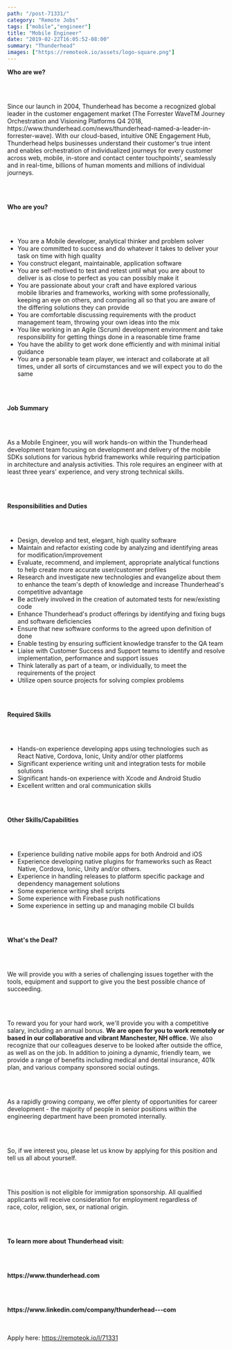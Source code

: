 ```yaml
---
path: "/post-71331/"
category: "Remote Jobs"
tags: ["mobile","engineer"]
title: "Mobile Engineer"
date: "2019-02-22T16:05:52-08:00"
summary: "Thunderhead"
images: ["https://remoteok.io/assets/logo-square.png"]
---
```


<p><span><strong>Who are we?</strong></span></p><br /><br /><p><span>Since our launch in 2004, Thunderhead has become a recognized global leader in the customer engagement market (The Forrester WaveTM Journey Orchestration and Visioning Platforms Q4 2018, https://www.thunderhead.com/news/thunderhead-named-a-leader-in-forrester-wave).&nbsp;With our cloud-based, intuitive ONE Engagement Hub, Thunderhead&nbsp;helps&nbsp;businesses understand&nbsp;their&nbsp;customer's true intent and&nbsp;enables orchestration of&nbsp;individualized journeys for every customer across web, mobile, in-store and contact center touchpoints', seamlessly and in real-time, billions of human moments and millions of individual journeys.</span></p><br /><br /><p><span><strong>Who are you?</strong></span></p><br /><br /><ul><li><span>You are a Mobile developer, analytical thinker and problem solver</span></li><li><span>You are committed to success and do whatever it takes to deliver your task on time with high quality</span></li><li><span>You construct elegant, maintainable, application software</span></li><li><span>You are self-motived to test and retest until what you are about to deliver is as close to perfect as you can possibly make it</span></li><li><span>You are passionate about your craft and have explored various mobile&nbsp;libraries and frameworks, working with some professionally, keeping an eye on others, and comparing all so that you are aware of the differing solutions they can provide</span></li><li><span>You are comfortable discussing requirements with the product management team, throwing your own ideas into the mix</span></li><li><span>You like working in an Agile (Scrum) development environment and take responsibility for getting things done in a reasonable time frame</span></li><li><span>You have the ability to get work done efficiently and with minimal initial guidance</span></li><li><span>You are a personable team player, we interact and collaborate at all times, under all sorts of circumstances and we will expect you to do the same</span></li></ul><br /><br /><p><span><strong>Job Summary</strong></span></p><br /><br /><p><span>As a&nbsp;Mobile Engineer, you will work hands-on within the Thunderhead development team focusing on development and delivery of the mobile SDKs solutions for various hybrid frameworks&nbsp;while requiring participation in architecture and analysis activities. This role requires an engineer with at least three years' experience, and very strong technical skills.</span></p><br /><br /><p><span><strong>Responsibilities and Duties</strong></span></p><br /><br /><ul><li><span>Design, develop and test, elegant, high quality software</span></li><li><span>Maintain and refactor existing code by analyzing and identifying areas for modification/improvement</span></li><li><span>Evaluate, recommend, and implement, appropriate analytical functions to help create more accurate user/customer profiles</span></li><li><span>Research and investigate new technologies and evangelize about them to enhance the team's depth of knowledge and increase Thunderhead's competitive advantage</span></li><li><span>Be actively involved in the creation of automated tests for new/existing code</span></li><li><span>Enhance Thunderhead's product offerings by identifying and fixing bugs and software deficiencies</span></li><li><span>Ensure that new software conforms to the agreed upon definition of done</span></li><li><span>Enable testing by ensuring sufficient knowledge transfer to the QA team</span></li><li><span>Liaise with Customer Success and Support teams to identify and resolve implementation, performance and support issues</span></li><li><span>Think laterally as part of a team, or individually, to meet the requirements of the project</span></li><li><span>Utilize open source projects for solving complex problems</span></li></ul><br /><br /><p><span><strong>Required Skills</strong></span></p><br /><br /><ul><li><span>Hands-on experience&nbsp;developing apps using technologies such as React Native, Cordova, Ionic, Unity and/or other platforms</span></li><li><span>Significant experience writing unit&nbsp;and integration tests for mobile solutions</span></li><li><span>Significant hands-on experience with Xcode and Android Studio</span></li><li><span>Excellent written and oral communication skills</span></li></ul><br /><br /><p><span><strong>Other Skills/Capabilities</strong></span></p><br /><br /><ul><li><span>Experience building native mobile apps for both Android and iOS&nbsp;</span></li><li><span>Experience developing native plugins for frameworks such as React Native, Cordova, Ionic, Unity and/or others.&nbsp;</span></li><li><span>Experience in handling releases to platform specific package and dependency management solutions</span></li><li><span>Some experience writing shell&nbsp;scripts&nbsp;</span></li><li><span>Some experience with Firebase push notifications</span></li><li><span>Some experience in setting up and managing mobile CI builds</span></li></ul><br /><br /><p><span><strong>What's the Deal?</strong></span></p><br /><br /><p><span>We will provide you with a series of challenging issues together with the tools, equipment and support to give you the best possible chance of succeeding.</span></p><br /><br /><p><span>To reward you for your hard work, we'll provide you with a competitive salary, including an annual bonus. <strong>We are open for you to work remotely or based in our collaborative and vibrant Manchester, NH office.</strong> We also recognize that our colleagues deserve to be looked after outside the office, as well as on the job.&nbsp;In addition to joining a dynamic, friendly team, we provide a range of benefits including medical&nbsp;and dental insurance, 401k plan, and various company sponsored social outings.&nbsp;</span></p><br /><br /><p><span>As a rapidly growing company, we offer plenty of opportunities for career development - the majority of people in senior positions within the engineering department have been promoted internally.</span></p><br /><br /><p><span>So, if&nbsp;we&nbsp;interest&nbsp;you, please let us know by applying for this position and tell us all about yourself.</span></p><br /><br /><p><span>This position is not eligible&nbsp;for immigration&nbsp;sponsorship. All qualified applicants will receive consideration for employment regardless of race,&nbsp;color, religion, sex, or national origin.</span></p><br /><br /><p><span><strong>To learn more about Thunderhead visit:</strong></span></p><br /><br /><p><span><strong>https://www.thunderhead.com</strong></span></p><br /><br /><p><span><strong>https://www.linkedin.com/company/thunderhead---com</strong></span></p>

<br/>
<br/>
Apply here: <A HREF="https://remoteok.io/l/71331">https://remoteok.io/l/71331</A>
